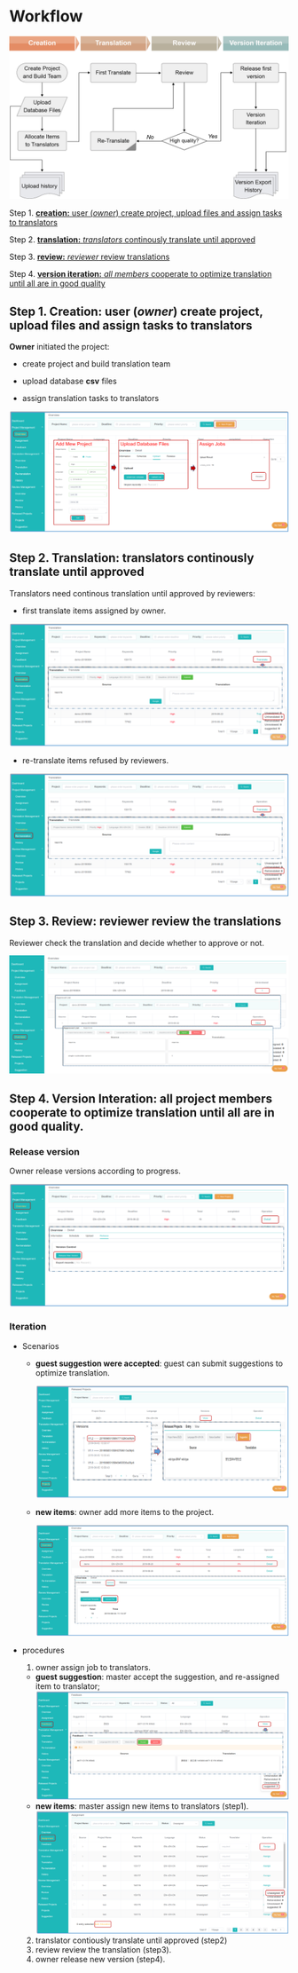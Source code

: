 # Workflow
 
![](/assets/Trantrace_workflow.jpg)

Step 1. [**creation:** user (_owner_) create project, upload files and assign tasks to translators](#create)

Step 2. [**translation:** _translators_ continously translate until approved](#translate)

Step 3. [**review:** _reviewer_ review translations ](#review)

Step 4. [**version iteration:** _all members_ cooperate to optimize translation until all are in good quality](#iteration)
 
## Step 1. Creation: user (_owner_) create project, upload files and assign tasks to translators

<span id='create'></span>

**Owner** initiated the project:

- create project and build translation team

- upload database **csv** files

- assign translation tasks to translators

![](/assets/step1_creation.png)

## Step 2. Translation: translators continously translate until approved

<span id='translate'></span>

Translators need continous translation until approved by reviewers:

- first translate items assigned by owner.

![](/assets/translation_management.translation.png)

- re-translate items refused by reviewers.

![](/assets/translation_management.retranslation.png)


## Step 3. Review: reviewer review the translations

<span id='review'></span>

Reviewer check the translation and decide whether to approve or not.

![](/assets/step3_review.png)

## Step 4. Version Interation: all project members cooperate to optimize translation until all are in good quality.

<span id='iteration'></span>

### Release version

Owner release versions according to progress.

![](/assets/step4_release.png)

### Iteration

- Scenarios

  - **guest suggestion were accepted**: guest can submit suggestions to optimize translation.

    ![](/assets/suggestion.png)

  - **new items**: owner add more items to the project.

    ![](/assets/step5_upload.png)

- procedures

  1. owner assign job to translators. 
    - **guest suggestion**: master accept the suggestion, and re-assigned item to translator;
    ![](/assets/project_management.feedback.png)
    - **new items**: master assign new items to translators (step1).
    ![](/assets/project_management.assignment.png)
  2. translator contiously translate until approved (step2)
  3. review review the translation (step3).
  4. owner release new version (step4).











